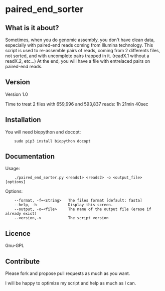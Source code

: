 # paired_end_sorter
## What is it about?
Sometimes, when you do genomic assembly, you don't have clean data, especially with paired-end reads coming from 
Illumina technology. This script is used to re-assemble pairs of reads, coming from 2 differents files, not sorted, and 
with uncomplete pairs trapped in it. (readX.1 without a readX.2, etc...)
At the end, you will have a file with entrelaced pairs on paired-end reads.

## Version
Version 1.0

Time to treat 2 files with 659,996 and 593,837 reads: 1h 21min 40sec

## Installation
You will need biopython and docopt:

        sudo pip3 install biopython docopt

## Documentation
Usage:

        ./paired_end_sorter.py <reads1> <reads2> -o <output_file> [options]

Options:

        --format, -f=<string>   The files format [default: fasta]
        --help, -h              Display this screen.
        --output, -o=<file>     The name of the output file (erase if already exist)
        --version,-v            The script version

## Licence
Gnu-GPL

## Contribute
Please fork and propose pull requests as much as you want.

I will be happy to optimize my script and help as much as I can.
